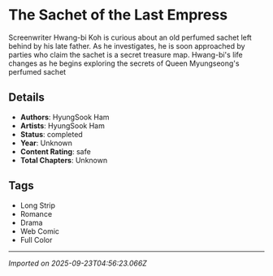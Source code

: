 # The Sachet of the Last Empress

Screenwriter Hwang-bi Koh is curious about an old perfumed sachet left behind by his late father. As he investigates, he is soon approached by parties who claim the sachet is a secret treasure map. Hwang-bi's life changes as he begins exploring the secrets of Queen Myungseong's perfumed sachet

## Details
- **Authors**: HyungSook Ham
- **Artists**: HyungSook Ham
- **Status**: completed
- **Year**: Unknown
- **Content Rating**: safe
- **Total Chapters**: Unknown

## Tags
- Long Strip
- Romance
- Drama
- Web Comic
- Full Color

---
*Imported on 2025-09-23T04:56:23.066Z*
